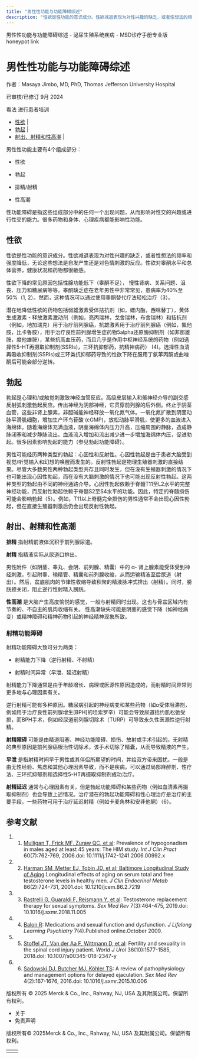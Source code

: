 ```yaml
---
title: "男性性功能与功能障碍综述"
description: "性欲是性功能的意识成分。性欲减退表现为对性兴趣的缺乏，或者性想法的频率和强度降低，无论这些想法是自发产生还是对色情刺激的反应。性欲对睾酮水平和总体营养，健康状况和药物都很敏感。"
---
```


﻿男性性功能与功能障碍综述 \- 泌尿生殖系统疾病 \- MSD诊疗手册专业版 honeypot link

# 男性性功能与功能障碍综述

作者：Masaya Jimbo, MD, PhD, Thomas Jefferson University Hospital

已审核/已修订 9月 2024

看法 进行患者培训

- [性欲](#性欲_v8335137_zh) \|
- [勃起](#勃起_v8335143_zh) \|
- [射出、射精和性高潮](#射出、射精和性高潮_v8335148_zh) \|

男性性功能主要有4个组成部分：

- 性欲

- 勃起

- 排精/射精

- 性高潮


性功能障碍是指这些组成部分中的任何一个出现问题，从而影响对性交的兴趣或进行性交的能力。很多药物和身体、心理疾病都能影响性功能。

## 性欲

性欲是性功能的意识成分。性欲减退表现为对性兴趣的缺乏，或者性想法的频率和强度降低，无论这些想法是自发产生还是对色情刺激的反应。性欲对睾酮水平和总体营养，健康状况和药物都很敏感。

性欲下降的常见原因包括性腺功能低下（睾酮不足）， 慢性肾病、关系问题、沮丧、压力和糖尿病等等。睾酮缺乏症在老年男性中非常常见，患病率为40%至50%（1, 2）。然而，这种情况可以通过使用睾酮替代疗法轻松治疗（3）。

潜在地降低性欲的药物包括弱雄激素受体拮抗剂（如，螺内酯，西咪替丁），黄体生成激素 \- 释放激素激动剂（例如，亮丙瑞林，戈舍瑞林，布舍瑞林）和拮抗剂（例如，地加瑞克）用于治疗前列腺癌，抗雄激素用于治疗前列腺癌（例如，氟他胺，比卡鲁胺），用于治疗良性前列腺增生症药物5alpha还原酶抑制剂（如非那雄胺，度他雄胺），某些抗高血压药，而且几乎是作用中枢神经系统的药物（例如选择性5-HT再摄取抑制剂(SSRIs)，三环抗抑郁药，抗精神病药） (4)。选择性血清再吸收抑制剂(SSRIs)或三环类抗抑郁药导致的性欲下降在服用丁氨苯丙酮或曲唑酮后可能会部分逆转。

## 勃起

勃起是心理和/或触觉刺激致神经血管反应。高级皮层输入和骶神经介导的副交感反射弧刺激勃起反应。传出神经为阴部神经，它贯穿前列腺的后外侧。终止于阴茎血管，这些非肾上腺素，非胆碱能神经释放一氧化氮气体。一氧化氮扩散到阴茎动脉平滑肌细胞，增加生产环鸟苷酸 (cGMP)，放松动脉平滑肌，使更多的血液进入海绵体。随着海绵体充满血液，阴茎海绵体内压力升高，压缩周围的静脉，造成静脉闭塞和减少静脉流出。血液流入增加和流出减少进一步增加海绵体内压，促进勃起。很多因素影响勃起的能力（参见勃起功能障碍）。

男性可能经历两种类型的勃起：心因性和反射性。心因性勃起是由于患者大脑受到视觉/听觉输入和幻想的唤醒而发生的。反射性勃起是物理生殖器刺激的直接结果。尽管大多数男性两种勃起类型共存且同时发生，但在没有生殖器刺激的情况下也可能出现心因性勃起，而在没有大脑刺激的情况下也可能出现反射性勃起。这两种类型的勃起由不同的神经通路介导。心因性勃起依赖于脊髓T11至L2水平的完整神经功能，而反射性勃起依赖于脊髓S2至S4水平的功能。因此，特定的脊髓损伤可能会影响勃起（5）。例如，T11以上脊髓完全损伤的男性通常不会出现心因性勃起，但在直接生殖器刺激后仍会出现反射性勃起。

## 射出、射精和性高潮

**排精** 指射精前液体沉积于前列腺尿道。

**射精** 指精液实际从尿道口排出。

男性附件（如阴茎、睾丸、会阴、前列腺、精囊）中的 α\- 肾上腺素能受体受到神经刺激，引起附睾、输精管、精囊和前列腺收缩，从而运输精液至后尿道（射出）。然后，盆底肌肉的节律性收缩导致积聚的精液脉冲式排出（射精）。同时，膀胱颈关闭，阻止逆行性射精入膀胱。

**性高潮** 是大脑产生高度愉悦的感觉，一般与射精同时出现。这也与骨盆区域内有节奏的、不自主的肌肉收缩有关。 性高潮缺失可能是阴茎的感觉下降（如神经病变）或精神障碍和精神药物引起的神经精神现象所致。

### 射精功能障碍

射精功能障碍大致可分为两类：

- 射精能力下降（逆行射精、不射精）

- 射精时间异常（早泄、延迟射精）


射精能力下降通常是由于年龄增长、病理或医源性原因造成的，而射精时间异常则更多地与心理因素有关。

逆行射精可能有多种原因。糖尿病引起的神经病变和某些药物（如α受体阻滞剂，例如用于治疗良性前列腺增生\[BPH\]的坦索罗辛）可能会导致尿道括约肌松弛受损，而BPH手术，例如经尿道前列腺切除术（TURP）可导致永久性医源性逆行射精。

**射精障碍** 可能是由精道阻塞、神经功能障碍、损伤、放射或手术引起的。无射精的典型原因是前列腺癌根治性切除术，该手术切除了精囊，从而导致精液的产生。

**早泄** 是指射精时间早于男性或其伴侣所期望的时间，并给双方带来困扰。一般是由无性经验、焦虑和其他心理因素导致，而不是疾病。可以通过局部麻醉剂、性疗法、三环抗抑郁剂和选择性5-HT再摄取抑制剂成功治疗。

**射精延迟** 通常与心理因素有关，但是勃起功能障碍和某些药物（例如血清素再摄取抑制剂）也会导致上述情况。治疗潜在的勃起功能障碍和性心理治疗是治疗的主要手段。一些药物可用于治疗延迟射精（例如卡麦角林和安非他酮）（6）。

## 参考文献

1. 1. [Mulligan T, Frick MF, Zuraw QC, et al](https://pubmed.ncbi.nlm.nih.gov/16846397/): Prevalence of hypogonadism in males aged at least 45 years: The HIM study. _Int J Clin Pract_ 60(7):762-769, 2006.doi: 10.1111/j.1742-1241.2006.00992.x

2. 2. [Harman SM, Metter EJ, Tobin JD, et al; Baltimore Longitudinal Study of Aging](https://pubmed.ncbi.nlm.nih.gov/11158037/).Longitudinal effects of aging on serum total and free testosterone levels in healthy men. _J Clin Endocrinol Metab_ 86(2):724-731, 2001.doi: 10.1210/jcem.86.2.7219

3. 3. [Rastrelli G, Guaraldi F, Reismann Y, et al](https://pubmed.ncbi.nlm.nih.gov/30803919/): Testosterone replacement therapy for sexual symptoms. _Sex Med Rev_ 7(3):464-475, 2019.doi: 10.1016/j.sxmr.2018.11.005

4. 4. [Balon R](https://psychiatryonline.org/doi/10.1176/foc.7.4.foc481): Medications and sexual function and dysfunction. _J Lifelong Learning Psychiatry_ 7(4).Published online.October 2009.

5. 5. [Stoffel JT, Van der Aa F, Wittmann D, et al](https://pubmed.ncbi.nlm.nih.gov/29948051/): Fertility and sexuality in the spinal cord injury patient. _World J Urol_ 36(10):1577-1585, 2018.doi: 10.1007/s00345-018-2347-y

6. 6. [Sadowski DJ, Butcher MJ, Köhler TS](https://pubmed.ncbi.nlm.nih.gov/27530382/): A review of pathophysiology and management options for delayed ejaculation. _Sex Med Rev_ 4(2):167-1676, 2016.doi: 10.1016/j.sxmr.2015.10.006




版权所有 © 2025
Merck & Co., Inc., Rahway, NJ, USA 及其附属公司。保留所有权利。

- 关于
- 免责声明

版权所有© 2025Merck & Co., Inc., Rahway, NJ, USA 及其附属公司。保留所有权利。

|     |     |
| --- | --- |
|  |  |